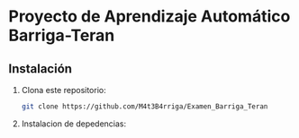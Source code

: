 # Proyecto de Aprendizaje Automático Barriga-Teran 

## Instalación 
1. Clona este repositorio:
    ```sh
    git clone https://github.com/M4t3B4rriga/Examen_Barriga_Teran
    ```
2. Instalacion de depedencias:

